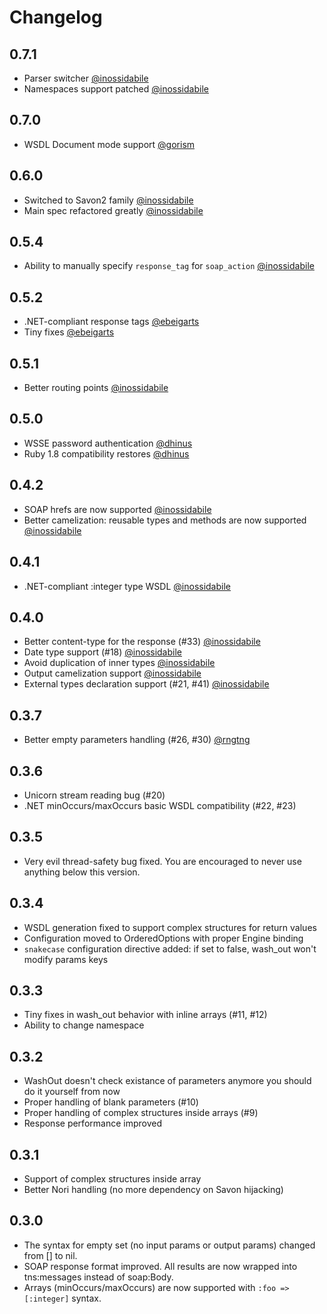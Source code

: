 # Changelog

## 0.7.1

* Parser switcher [@inossidabile][]
* Namespaces support patched [@inossidabile][]

## 0.7.0

* WSDL Document mode support [@gorism][]

## 0.6.0

* Switched to Savon2 family [@inossidabile][]
* Main spec refactored greatly [@inossidabile][]

## 0.5.4

* Ability to manually specify `response_tag` for `soap_action` [@inossidabile][]

## 0.5.2

* .NET-compliant response tags [@ebeigarts][]
* Tiny fixes [@ebeigarts][]

## 0.5.1

* Better routing points [@inossidabile][]

## 0.5.0

* WSSE password authentication [@dhinus][]
* Ruby 1.8 compatibility restores [@dhinus][]

## 0.4.2

* SOAP hrefs are now supported [@inossidabile][]
* Better camelization: reusable types and methods are now supported [@inossidabile][]

## 0.4.1

* .NET-compliant :integer type WSDL [@inossidabile][]

## 0.4.0

* Better content-type for the response (#33) [@inossidabile][]
* Date type support (#18) [@inossidabile][]
* Avoid duplication of inner types [@inossidabile][]
* Output camelization support [@inossidabile][]
* External types declaration support (#21, #41) [@inossidabile][]

## 0.3.7

* Better empty parameters handling (#26, #30) [@rngtng][]

## 0.3.6

* Unicorn stream reading bug (#20)
* .NET minOccurs/maxOccurs basic WSDL compatibility (#22, #23)

## 0.3.5

* Very evil thread-safety bug fixed. You are encouraged to never use anything below this version.

## 0.3.4

* WSDL generation fixed to support complex structures for return values
* Configuration moved to OrderedOptions with proper Engine binding
* `snakecase` configuration directive added: if set to false, wash_out won't modify params keys

## 0.3.3

* Tiny fixes in wash_out behavior with inline arrays (#11, #12)
* Ability to change namespace

## 0.3.2

* WashOut doesn't check existance of parameters anymore you should do it yourself from now
* Proper handling of blank parameters (#10)
* Proper handling of complex structures inside arrays (#9)
* Response performance improved

## 0.3.1

* Support of complex structures inside array
* Better Nori handling (no more dependency on Savon hijacking)

## 0.3.0

* The syntax for empty set (no input params or output params) changed from [] to nil.
* SOAP response format improved. All results are now wrapped into tns:messages instead of soap:Body.
* Arrays (minOccurs/maxOccurs) are now supported with `:foo => [:integer]` syntax.

[@inossidabile]: http://staal.io
[@rngtng]: https://github.com/rngtng
[@dhinus]: https://github.com/dhinus
[@ebeigarts]: https://github.com/ebeigarts
[@gorism]: https://github.com/gorism